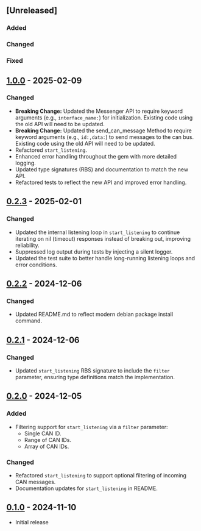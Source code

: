 ## [Unreleased]

### Added

### Changed

### Fixed

## [1.0.0] - 2025-02-09

### Changed
- **Breaking Change:** Updated the Messenger API to require keyword arguments (e.g., `interface_name:`) for initialization. Existing code using the old API will need to be updated.
- **Breaking Change:** Updated the send_can_message Method to require keyword arguments (e.g., `id:,data:`) to send messages to the can bus. Existing code using the old API will need to be updated.
- Refactored `start_listening`.
- Enhanced error handling throughout the gem with more detailed logging.
- Updated type signatures (RBS) and documentation to match the new API.
- Refactored tests to reflect the new API and improved error handling.

## [0.2.3] - 2025-02-01

### Changed
- Updated the internal listening loop in `start_listening` to continue iterating on nil (timeout) responses instead of breaking out, improving reliability.
- Suppressed log output during tests by injecting a silent logger.
- Updated the test suite to better handle long-running listening loops and error conditions.

## [0.2.2] - 2024-12-06

### Changed
- Updated README.md to reflect modern debian package install command.

## [0.2.1] - 2024-12-06

### Changed
- Updated `start_listening` RBS signature to include the `filter` parameter, ensuring type definitions match the implementation.

## [0.2.0] - 2024-12-05

### Added
- Filtering support for `start_listening` via a `filter` parameter:
  - Single CAN ID.
  - Range of CAN IDs.
  - Array of CAN IDs.

### Changed
- Refactored `start_listening` to support optional filtering of incoming CAN messages.
- Documentation updates for `start_listening` in README.

## [0.1.0] - 2024-11-10

- Initial release

[1.0.0]: https://github.com/fk1018/can_messenger/compare/v0.2.3...v1.0.0
[0.2.3]: https://github.com/fk1018/can_messenger/compare/v0.2.2...v0.2.3
[0.2.2]: https://github.com/fk1018/can_messenger/compare/v0.2.1...v0.2.2
[0.2.1]: https://github.com/fk1018/can_messenger/compare/v0.2.0...v0.2.1
[0.2.0]: https://github.com/fk1018/can_messenger/compare/v0.1.0...v0.2.0
[0.1.0]: https://github.com/fk1018/can_messenger/releases/tag/v0.1.0
